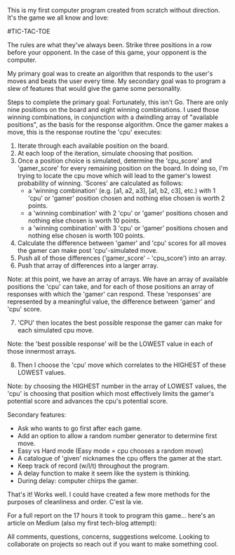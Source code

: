 This is my first computer program created from scratch without direction.
It's the game we all know and love:

#TIC-TAC-TOE

The rules are what they've always been. Strike three positions in a row before your
opponent. In the case of this game, your opponent is the computer.

My primary goal was to create an algorithm that responds to the
user's moves and beats the user every time. My secondary goal was to program a
slew of features that would give the game some personality.

Steps to complete the primary goal:
    Fortunately, this isn't Go. There are only nine positions on the board and
    eight winning combinations. I used those winning combinations, in conjunction
    with a dwindling array of "available positions", as the basis for the
    response algorithm. Once the gamer makes a move, this is the response routine
    the 'cpu' executes:

1. Iterate through each available position on the board.
2. At each loop of the iteration, simulate choosing that position.
3. Once a position choice is simulated, determine the 'cpu_score' and 'gamer_score'
   for every remaining position on the board. In doing so, I'm trying to locate the
   cpu move which will lead to the gamer's lowest probability of winning. 'Scores'
   are calculated as follows:
   - a 'winning combination' (e.g. [a1, a2, a3], [a1, b2, c3], etc.) with 1 'cpu'
     or 'gamer' position chosen and nothing else chosen is worth 2 points.
   - a 'winning combination' with 2 'cpu' or 'gamer' positions chosen and nothing
     else chosen is worth 10 points.
   - a 'winning combination' with 3 'cpu' or 'gamer' positions chosen and nothing
     else chosen is worth 100 points.
4. Calculate the difference between 'gamer' and 'cpu' scores for all moves
   the gamer can make post 'cpu'-simulated move.
5. Push all of those differences ('gamer_score' - 'cpu_score') into an array.
6. Push that array of differences into a larger array.

  Note: at this point, we have an array of arrays. We have an array of
  available positions the 'cpu' can take, and for each of those positions an array
  of responses with which the 'gamer' can respond. These 'responses' are
  represented by a meaningful value, the difference between 'gamer' and 'cpu' score.

7. 'CPU' then locates the best possible response the gamer can make for each
   simulated cpu move.

  Note: the 'best possible response' will be the LOWEST value in each of those
  innermost arrays.

8. Then I choose the 'cpu' move which correlates to the HIGHEST of these LOWEST
   values.

  Note: by choosing the HIGHEST number in the array of LOWEST values,
  the 'cpu' is choosing that position which most effectively limits the gamer's
  potential score and advances the cpu's potential score.

Secondary features:
  - Ask who wants to go first after each game.
  - Add an option to allow a random number generator to determine first move.
  - Easy vs Hard mode (Easy mode = cpu chooses a random move)
  - A catalogue of 'given' nicknames the cpu offers the gamer at the start.
  - Keep track of record (w/l/t) throughout the program.
  - A delay function to make it seem like the system is thinking.
  - During delay: computer chirps the gamer.

That's it! Works well. I could have created a few more methods for the purposes
of cleanliness and order. C'est la vie.

For a full report on the 17 hours it took to program this game... here's an
article on Medium (also my first tech-blog attempt):

All comments, questions, concerns, suggestions welcome. Looking to collaborate
on projects so reach out if you want to make something cool.  
